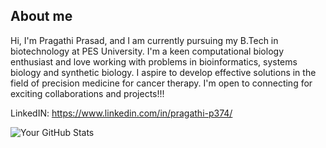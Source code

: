 ## About me 

Hi, I'm Pragathi Prasad, and I am currently pursuing my B.Tech in biotechnology at PES University. I'm a keen computational biology enthusiast and love working with problems in bioinformatics, systems biology and synthetic biology. I aspire to develop effective solutions in the field of precision medicine for cancer therapy. I'm open to connecting for exciting collaborations and projects!!!

LinkedIN: https://www.linkedin.com/in/pragathi-p374/

![Your GitHub Stats](https://github-readme-stats.vercel.app/api?username=Pragu3704&show_icons=true&theme=radical)


<!--
**Pragu3704/Pragu3704** is a ✨ _special_ ✨ repository because its `README.md` (this file) appears on your GitHub profile.

Here are some ideas to get you started:

- 🔭 I’m currently working on ...
- 🌱 I’m currently learning ...
- 👯 I’m looking to collaborate on ...
- 🤔 I’m looking for help with ...
- 💬 Ask me about ...
- 📫 How to reach me: ...
- 😄 Pronouns: ...
- ⚡ Fun fact: ...
-->
